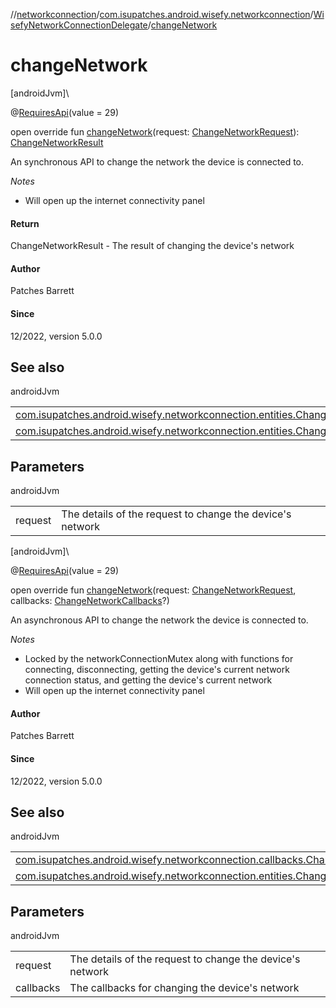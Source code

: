 //[networkconnection](../../../index.md)/[com.isupatches.android.wisefy.networkconnection](../index.md)/[WisefyNetworkConnectionDelegate](index.md)/[changeNetwork](change-network.md)

# changeNetwork

[androidJvm]\

@[RequiresApi](https://developer.android.com/reference/kotlin/androidx/annotation/RequiresApi.html)(value = 29)

open override fun [changeNetwork](change-network.md)(request: [ChangeNetworkRequest](../../com.isupatches.android.wisefy.networkconnection.entities/-change-network-request/index.md)): [ChangeNetworkResult](../../com.isupatches.android.wisefy.networkconnection.entities/-change-network-result/index.md)

An synchronous API to change the network the device is connected to.

*Notes*

- 
   Will open up the internet connectivity panel

#### Return

ChangeNetworkResult - The result of changing the device's network

#### Author

Patches Barrett

#### Since

12/2022, version 5.0.0

## See also

androidJvm

| | |
|---|---|
| [com.isupatches.android.wisefy.networkconnection.entities.ChangeNetworkRequest](../../com.isupatches.android.wisefy.networkconnection.entities/-change-network-request/index.md) |  |
| [com.isupatches.android.wisefy.networkconnection.entities.ChangeNetworkResult](../../com.isupatches.android.wisefy.networkconnection.entities/-change-network-result/index.md) |  |

## Parameters

androidJvm

| | |
|---|---|
| request | The details of the request to change the device's network |

[androidJvm]\

@[RequiresApi](https://developer.android.com/reference/kotlin/androidx/annotation/RequiresApi.html)(value = 29)

open override fun [changeNetwork](change-network.md)(request: [ChangeNetworkRequest](../../com.isupatches.android.wisefy.networkconnection.entities/-change-network-request/index.md), callbacks: [ChangeNetworkCallbacks](../../com.isupatches.android.wisefy.networkconnection.callbacks/-change-network-callbacks/index.md)?)

An asynchronous API to change the network the device is connected to.

*Notes*

- 
   Locked by the networkConnectionMutex along with functions for connecting, disconnecting, getting the device's     current network connection status, and getting the device's current network
- 
   Will open up the internet connectivity panel

#### Author

Patches Barrett

#### Since

12/2022, version 5.0.0

## See also

androidJvm

| | |
|---|---|
| [com.isupatches.android.wisefy.networkconnection.callbacks.ChangeNetworkCallbacks](../../com.isupatches.android.wisefy.networkconnection.callbacks/-change-network-callbacks/index.md) |  |
| [com.isupatches.android.wisefy.networkconnection.entities.ChangeNetworkRequest](../../com.isupatches.android.wisefy.networkconnection.entities/-change-network-request/index.md) |  |

## Parameters

androidJvm

| | |
|---|---|
| request | The details of the request to change the device's network |
| callbacks | The callbacks for changing the device's network |
